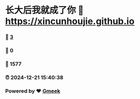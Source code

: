 # 长大后我就成了你 :link: https://xincunhoujie.github.io 
### :page_facing_up: [3](https://xincunhoujie.github.io/tag.html) 
### :speech_balloon: 0 
### :hibiscus: 1577 
### :alarm_clock: 2024-12-21 15:40:38 
### Powered by :heart: [Gmeek](https://github.com/Meekdai/Gmeek)
